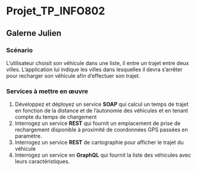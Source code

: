 # Projet_TP_INFO802
## Galerne Julien

### Scénario
L’utilisateur choisit son véhicule dans une liste, il entre un trajet entre deux villes.
L’application lui indique les villes dans lesquelles il devra s’arrêter pour recharger son véhicule
afin d’effectuer son trajet.


### Services à mettre en œuvre
1. Développez et déployez un service **SOAP** qui calcul un temps de trajet en fonction de la
distance et de l’autonomie des véhicules et en tenant compte du temps de
chargement
2. Interrogez un service **REST** qui fournit un emplacement de prise de rechargement
disponible à proximité de coordonnées GPS passées en paramètre.
3. Interrogez un service **REST** de cartographie pour afficher le trajet du véhicule
4. Interrogez un service en **GraphQL** qui fournit la liste des véhicules avec leurs
caractéristiques.
 
